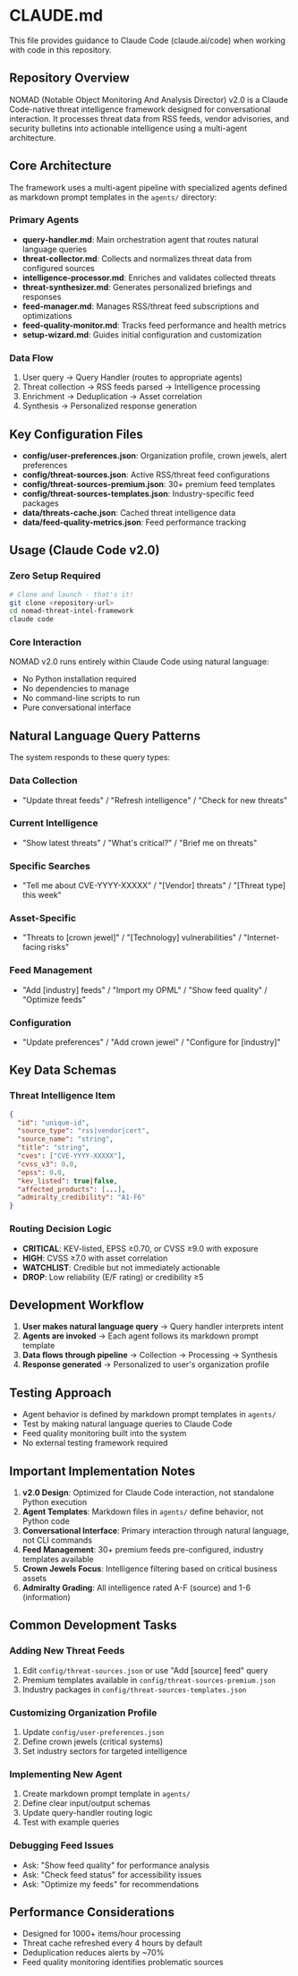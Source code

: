 # CLAUDE.md

This file provides guidance to Claude Code (claude.ai/code) when working with code in this repository.

## Repository Overview

NOMAD (Notable Object Monitoring And Analysis Director) v2.0 is a Claude Code-native threat intelligence framework designed for conversational interaction. It processes threat data from RSS feeds, vendor advisories, and security bulletins into actionable intelligence using a multi-agent architecture.

## Core Architecture

The framework uses a multi-agent pipeline with specialized agents defined as markdown prompt templates in the `agents/` directory:

### Primary Agents
- **query-handler.md**: Main orchestration agent that routes natural language queries
- **threat-collector.md**: Collects and normalizes threat data from configured sources
- **intelligence-processor.md**: Enriches and validates collected threats
- **threat-synthesizer.md**: Generates personalized briefings and responses
- **feed-manager.md**: Manages RSS/threat feed subscriptions and optimizations
- **feed-quality-monitor.md**: Tracks feed performance and health metrics
- **setup-wizard.md**: Guides initial configuration and customization

### Data Flow
1. User query → Query Handler (routes to appropriate agents)
2. Threat collection → RSS feeds parsed → Intelligence processing
3. Enrichment → Deduplication → Asset correlation
4. Synthesis → Personalized response generation

## Key Configuration Files

- **config/user-preferences.json**: Organization profile, crown jewels, alert preferences
- **config/threat-sources.json**: Active RSS/threat feed configurations
- **config/threat-sources-premium.json**: 30+ premium feed templates
- **config/threat-sources-templates.json**: Industry-specific feed packages
- **data/threats-cache.json**: Cached threat intelligence data
- **data/feed-quality-metrics.json**: Feed performance tracking

## Usage (Claude Code v2.0)

### Zero Setup Required
```bash
# Clone and launch - that's it!
git clone <repository-url>
cd nomad-threat-intel-framework
claude code
```

### Core Interaction
NOMAD v2.0 runs entirely within Claude Code using natural language:
- No Python installation required
- No dependencies to manage
- No command-line scripts to run
- Pure conversational interface

## Natural Language Query Patterns

The system responds to these query types:

### Data Collection
- "Update threat feeds" / "Refresh intelligence" / "Check for new threats"

### Current Intelligence
- "Show latest threats" / "What's critical?" / "Brief me on threats"

### Specific Searches
- "Tell me about CVE-YYYY-XXXXX" / "[Vendor] threats" / "[Threat type] this week"

### Asset-Specific
- "Threats to [crown jewel]" / "[Technology] vulnerabilities" / "Internet-facing risks"

### Feed Management
- "Add [industry] feeds" / "Import my OPML" / "Show feed quality" / "Optimize feeds"

### Configuration
- "Update preferences" / "Add crown jewel" / "Configure for [industry]"

## Key Data Schemas

### Threat Intelligence Item
```json
{
  "id": "unique-id",
  "source_type": "rss|vendor|cert",
  "source_name": "string",
  "title": "string",
  "cves": ["CVE-YYYY-XXXXX"],
  "cvss_v3": 0.0,
  "epss": 0.0,
  "kev_listed": true|false,
  "affected_products": [...],
  "admiralty_credibility": "A1-F6"
}
```

### Routing Decision Logic
- **CRITICAL**: KEV-listed, EPSS ≥0.70, or CVSS ≥9.0 with exposure
- **HIGH**: CVSS ≥7.0 with asset correlation
- **WATCHLIST**: Credible but not immediately actionable
- **DROP**: Low reliability (E/F rating) or credibility ≥5

## Development Workflow

1. **User makes natural language query** → Query handler interprets intent
2. **Agents are invoked** → Each agent follows its markdown prompt template
3. **Data flows through pipeline** → Collection → Processing → Synthesis
4. **Response generated** → Personalized to user's organization profile

## Testing Approach

- Agent behavior is defined by markdown prompt templates in `agents/`
- Test by making natural language queries to Claude Code
- Feed quality monitoring built into the system
- No external testing framework required

## Important Implementation Notes

1. **v2.0 Design**: Optimized for Claude Code interaction, not standalone Python execution
2. **Agent Templates**: Markdown files in `agents/` define behavior, not Python code
3. **Conversational Interface**: Primary interaction through natural language, not CLI commands
4. **Feed Management**: 30+ premium feeds pre-configured, industry templates available
5. **Crown Jewels Focus**: Intelligence filtering based on critical business assets
6. **Admiralty Grading**: All intelligence rated A-F (source) and 1-6 (information)

## Common Development Tasks

### Adding New Threat Feeds
1. Edit `config/threat-sources.json` or use "Add [source] feed" query
2. Premium templates available in `config/threat-sources-premium.json`
3. Industry packages in `config/threat-sources-templates.json`

### Customizing Organization Profile
1. Update `config/user-preferences.json`
2. Define crown jewels (critical systems)
3. Set industry sectors for targeted intelligence

### Implementing New Agent
1. Create markdown prompt template in `agents/`
2. Define clear input/output schemas
3. Update query-handler routing logic
4. Test with example queries

### Debugging Feed Issues
- Ask: "Show feed quality" for performance analysis
- Ask: "Check feed status" for accessibility issues
- Ask: "Optimize my feeds" for recommendations

## Performance Considerations

- Designed for 1000+ items/hour processing
- Threat cache refreshed every 4 hours by default
- Deduplication reduces alerts by ~70%
- Feed quality monitoring identifies problematic sources